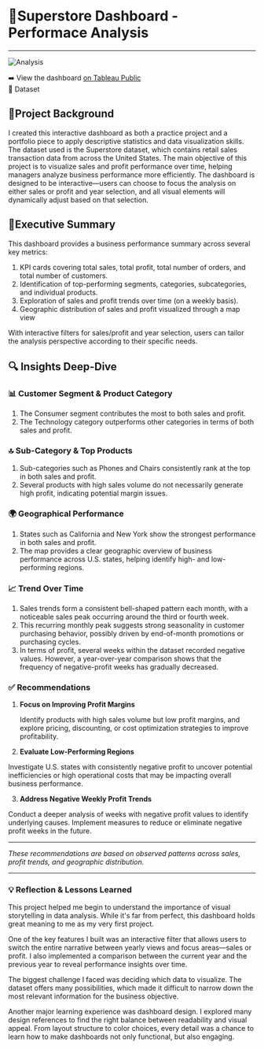 # 🛒Superstore Dashboard - Performace Analysis

---

![Analysis](https://github.com/user-attachments/assets/b1fd79c2-fb0c-4fd1-af16-ee9bd3cae0a1)

➡️ View the dashboard [on Tableau Public](https://public.tableau.com/views/SuperstoreDashboard1_17464702977070/Analysis?:language=en-US&:sid=&:redirect=auth&:display_count=n&:origin=viz_share_link)  
📁 Dataset 


## 📌Project Background
I created this interactive dashboard as both a practice project and a portfolio piece to apply descriptive statistics and data visualization skills. The dataset used is the Superstore dataset, which contains retail sales transaction data from across the United States.
The main objective of this project is to visualize sales and profit performance over time, helping managers analyze business performance more efficiently.
The dashboard is designed to be interactive—users can choose to focus the analysis on either sales or profit and year selection, and all visual elements will dynamically adjust based on that selection.

## 🧾Executive Summary
This dashboard provides a business performance summary across several key metrics:
1. KPI cards covering total sales, total profit, total number of orders, and total number of customers.
2. Identification of top-performing segments, categories, subcategories, and individual products.
3. Exploration of sales and profit trends over time (on a weekly basis).
4. Geographic distribution of sales and profit visualized through a map view

With interactive filters for sales/profit and year selection, users can tailor the analysis perspective according to their specific needs.

## 🔍 Insights Deep-Dive
### 📊 Customer Segment & Product Category
1. The Consumer segment contributes the most to both sales and profit.
2. The Technology category outperforms other categories in terms of both sales and profit.

### 🔝 Sub-Category & Top Products
1. Sub-categories such as Phones and Chairs consistently rank at the top in both sales and profit.
2. Several products with high sales volume do not necessarily generate high profit, indicating potential margin issues.

### 🌍 Geographical Performance
1. States such as California and New York show the strongest performance in both sales and profit.
2. The map provides a clear geographic overview of business performance across U.S. states, helping identify high- and low-performing regions.

### 📈 Trend Over Time
1. Sales trends form a consistent bell-shaped pattern each month, with a noticeable sales peak occurring around the third or fourth week.
2. This recurring monthly peak suggests strong seasonality in customer purchasing behavior, possibly driven by end-of-month promotions or purchasing cycles.
3. In terms of profit, several weeks within the dataset recorded negative values. However, a year-over-year comparison shows that the frequency of negative-profit weeks has gradually decreased.

### ✅ Recommendations
1. **Focus on Improving Profit Margins**
   
   Identify products with high sales volume but low profit margins, and explore pricing, discounting, or cost optimization strategies to improve profitability.

2. **Evaluate Low-Performing Regions**

Investigate U.S. states with consistently negative profit to uncover potential inefficiencies or high operational costs that may be impacting overall business performance.

3. **Address Negative Weekly Profit Trends**

Conduct a deeper analysis of weeks with negative profit values to identify underlying causes. Implement measures to reduce or eliminate negative profit weeks in the future.

---

*These recommendations are based on observed patterns across sales, profit trends, and geographic distribution.*

---

### 💡 Reflection & Lessons Learned
This project helped me begin to understand the importance of visual storytelling in data analysis. While it's far from perfect, this dashboard holds great meaning to me as my very first project.

One of the key features I built was an interactive filter that allows users to switch the entire narrative between yearly views and focus areas—sales or profit. I also implemented a comparison between the current year and the previous year to reveal performance insights over time.

The biggest challenge I faced was deciding which data to visualize. The dataset offers many possibilities, which made it difficult to narrow down the most relevant information for the business objective.

Another major learning experience was dashboard design. I explored many design references to find the right balance between readability and visual appeal. From layout structure to color choices, every detail was a chance to learn how to make dashboards not only functional, but also engaging.





